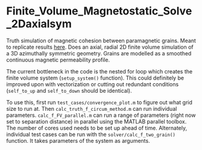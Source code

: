 # Finite_Volume_Magnetostatic_Solve_2Daxialsym

Truth simulation of magnetic cohesion between paramagnetic grains. Meant to replicate results [here](https://link.aps.org/doi/10.1103/PhysRevE.89.043306). Does an axial, radial 2D finite volume simulation of a 3D azimuthally symmetric geometry. Grains are modelled as a smoothed continuous magnetic permeability profile. 

The current bottleneck in the code is the nested for loop which creates the finite volume system (`setup_system()` function). This could definitely be improved upon with vectorization or cutting out redundant conditions (`self_to_up` and `self_to_down` should be identical).

To use this, first run `test_cases/convergence_plot.m` to figure out what grid size to run at. Then `calc_truth_f_circum_method.m` can run individual parameters. `calc_f_FV_parallel.m` can run a range of parameters (right now set to separation distance) in parallel using the MATLAB parallel toolbox. The number of cores used needs to be set up ahead of time. Alternately, individual test cases can be run with the `solver/calc_f_two_grain()` function. It takes parameters of the system as arguments. 
